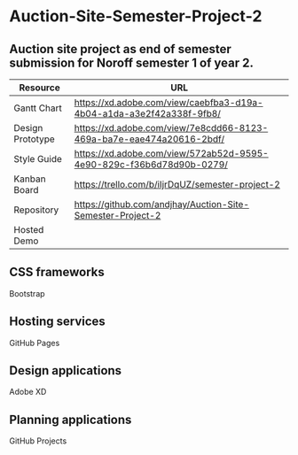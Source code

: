 # Auction-Site-Semester-Project-2
## Auction site project as end of semester submission for Noroff semester 1 of year 2.

| Resource |	URL |
| --- | --- |
|Gantt Chart | https://xd.adobe.com/view/caebfba3-d19a-4b04-a1da-a3e2f42a338f-9fb8/ |
| Design Prototype | https://xd.adobe.com/view/7e8cdd66-8123-469a-ba7e-eae474a20616-2bdf/ |	
| Style Guide	| https://xd.adobe.com/view/572ab52d-9595-4e90-829c-f36b6d78d90b-0279/ |
| Kanban Board | https://trello.com/b/iIjrDqUZ/semester-project-2 |	
| Repository | https://github.com/andjhay/Auction-Site-Semester-Project-2 |
| Hosted Demo	| |

## CSS frameworks
Bootstrap

## Hosting services
GitHub Pages

## Design applications
Adobe XD

## Planning applications
GitHub Projects

